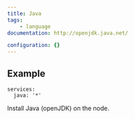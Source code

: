 ```yaml
---
title: Java
tags:
    - language
documentation: http://openjdk.java.net/

configuration: {}
---
```


## Example

    services:
      java: '*'

Install Java (openJDK) on the node.